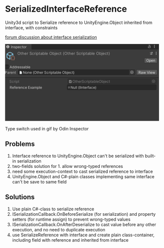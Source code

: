 # SerializedInterfaceReference
Unity3d script to Serialize reference to UnityEngine.Object inherited from interface, with constraints

[forum discussion about interface serialization](https://forum.unity.com/threads/serialized-interface-fields.1238785/)

![](https://github.com/mitay-walle/SerializedInterfaceReference/blob/main/SerializedInterfaceReference.gif)

Type switch used in gif by Odin Inspector

## Problems
1. Interface reference to UnityEngine.Object can't be serialized with built-in serialization
2. two-fields solution for 1. allow wrong-typed references
3. need some execution-context to cast serialized reference to interface
4. UnityEngine.Object and C#-plain classes implementing same interface can't be save to same field

## Solutions
1. Use plain C#-class to serialize reference
2. ISerializationCallback.OnBeforeSerialize (for serialization) and property setters (for runtime assign) to prevent wrong-typed values
3. ISerializationCallback.OnAfterDeserialize to cast value before any other execution, and no need to duplicate execution
4. use SerializeReference with interface and create plain class-container, including field with reference and inherited from interface
